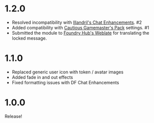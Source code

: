 # 1.2.0
- Resolved incompatibility with [Illandril's Chat Enhancements](https://github.com/illandril/FoundryVTT-chat-enhancements). #2
- Added compatibility with [Cautious Gamemaster's Pack](https://github.com/cs96and/FoundryVTT-CGMP) settings. #1
- Submitted the module to [Foundry Hub's Weblate](https://foundry-hub.github.io/weblate/getting-started/) for translating the locked message.

# 1.1.0
- Replaced generic user icon with token / avatar images
- Added fade in and out effects
- Fixed formatting issues with DF Chat Enhancements

# 1.0.0
Release!
